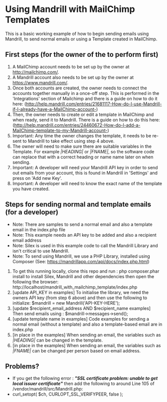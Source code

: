 Using Mandrill with MailChimp Templates
=======================================

This is a basic working example of how to begin sending emails using Mandrill, to send normal emails or using a Template created in MailChimp.

First steps (for the owner of the to perform first)
--------------------------------------------

1. A MailChimp account needs to be set up by the owner at http://mailchimp.com/.
2. A Mandrill account also needs to be set up by the owner at https://www.mandrill.com/.
3. Once both accounts are created, the owner needs to connect the accounts together manually in a once-off step. This is performed in the 'Integrations' section of Mailchimp and there is a guide on how to do it here: (http://help.mandrill.com/entries/21681117-How-do-I-use-Mandrill-if-I-already-have-a-MailChimp-account-)
4. Then, the owner needs to create or edit a template in MailChimp and when ready, send it to Mandrill. There is a guide on how to do this here: (http://help.mandrill.com/entries/24460672-How-do-I-add-a-MailChimp-template-to-my-Mandrill-account-)
5. Important: Any time the owner changes the template, it needs to be re-sent to Mandrill to take effect using step 4 above.
6. The owner will need to make sure there are suitable variables in the Template. For example *|HEADING|* or *|FNAME|*, so the software code can replace that with a correct heading or name name later on when sending.
7. Important: A developer will need your Mandrill API key in order to send out emails from your account, this is found in Mandrill in 'Settings' and press on 'Add new Key'.
7. Important: A developer will need to know the exact name of the template you have created.

Steps for sending normal and template emails (for a developer)
----------------------------------------------------------------

* Note: There are samples to send a normal email and also a template email in the index.php file
* Note: This example needs an API key to be added and also a recipient email address
* Note: Silex is used in this example code to call the Mandrill Library and isn't critical to use Mandrill.
* Note: To send using Mandrill, we use a PHP Library, installed using Composer (See: https://mandrillapp.com/api/docs/index.php.html)

1. To get this running locally, clone this repo and run : php composer.phar install to install Silex, Mandrill and other dependencies then open the following the browser: http://localhost/mandrill_with_mailchimp_template/index.php
2. [update API_KEY in examples] To initialise the library, we need the owners API key (from step 6 above) and then use the following to initialize: $mandrill = new Mandrill('API-KEY-HERE');
3. [update $recipient_email_address AND $recipient_name examples] Then send emails using : $mandrill->messages->send();
4. [update template name in examples] Code examples for sending a normal email (without a template) and also a template-based email are in index.php
5. [in place in the examples] When sending an email, the variables such as *|HEADING|* can be changed in the template.
6. [in place in the examples] When sending an email, the variables such as *|FNAME|* can be changed per person based on email address.

Problems?
---------

* If you get the following error : ***"SSL certificate problem: unable to get local issuer certificate"*** then add the following to around Line 105 of /vendor/mandrill/src/Mandrill.php:
* curl_setopt( $ch, CURLOPT_SSL_VERIFYPEER, false );


